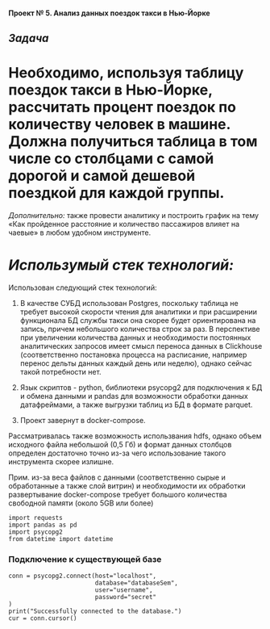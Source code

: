 #### Проект № 5. Анализ данных поездок такси в Нью-Йорке

## *Задача*
# Необходимо, используя таблицу поездок такси в Нью-Йорке, рассчитать процент поездок по количеству человек в машине. Должна получиться таблица в том числе со столбцами с самой дорогой и самой дешевой поездкой для каждой группы.

*Дополнительно:* также провести аналитику и построить график на тему «Как пройденное расстояние и количество пассажиров влияет на чаевые» в любом удобном инструменте.




# *Использумый стек технологий:*

Использован следующий стек технологий:

1. В качестве СУБД использован Postgres, поскольку таблица не требует высокой скорости чтения для аналитики и при расширении функционала БД службы такси она скорее будет ориентирована на запись, причем небольшого количества строк за раз. В перспективе при увеличении количества данных и необходимости постоянных аналитических запросов имеет смысл переноса данных в Clickhouse (соответственно постановка процесса на расписание, например перенос дельты данных каждый день или неделю), однако сейчас такой потребности нет.

2. Язык скриптов - python, библиотеки psycopg2 для подключения к БД и обмена данными и pandas для возможности обработки данных датафреймами, а также выгрузки таблиц из БД в формате parquet.

3. Проект завернут в docker-compose.

Рассматривалась также возможность использвания hdfs, однако объем исходного файла небольшой (0,5 Гб) и формат данных столбцов определен достаточно точно из-за чего использование такого инструмента скорее излишне.

Прим. из-за веса файлов с данными (соответственно сырые и обработанные а также слой витрин) и необходимости их обработки развертывание docker-compose требует большого количества свободной памяти (около 5GB или более)


```
import requests
import pandas as pd
import psycopg2
from datetime import datetime
```

### Подключение к существующей базе
```
conn = psycopg2.connect(host="localhost",
                        database="databaseSem",
                        user="username",
                        password="secret"
)
print("Successfully connected to the database.")
cur = conn.cursor()
```
